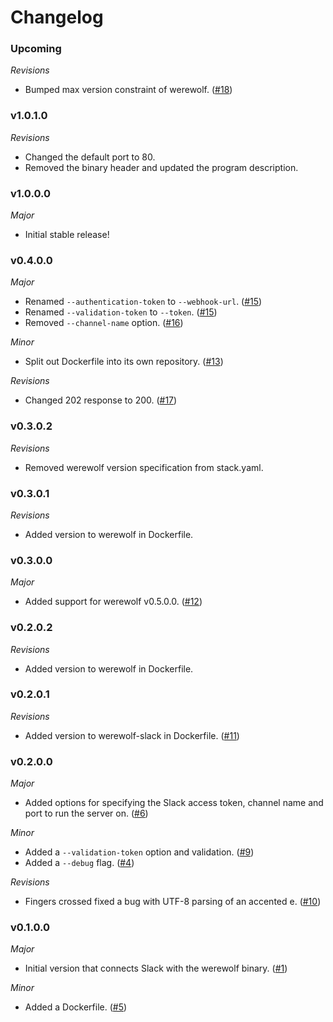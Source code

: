 # Changelog

### Upcoming

*Revisions*

* Bumped max version constraint of werewolf. ([#18](https://github.com/hjwylde/werewolf/issues/18))

### v1.0.1.0

*Revisions*

* Changed the default port to 80.
* Removed the binary header and updated the program description.

### v1.0.0.0

*Major*

* Initial stable release!

### v0.4.0.0

*Major*

* Renamed `--authentication-token` to `--webhook-url`. ([#15](https://github.com/hjwylde/werewolf/issues/15))
* Renamed `--validation-token` to `--token`. ([#15](https://github.com/hjwylde/werewolf/issues/15))
* Removed `--channel-name` option. ([#16](https://github.com/hjwylde/werewolf/issues/16))

*Minor*

* Split out Dockerfile into its own repository. ([#13](https://github.com/hjwylde/werewolf/issues/13))

*Revisions*

* Changed 202 response to 200. ([#17](https://github.com/hjwylde/werewolf/issues/17))

### v0.3.0.2

*Revisions*

* Removed werewolf version specification from stack.yaml.

### v0.3.0.1

*Revisions*

* Added version to werewolf in Dockerfile.

### v0.3.0.0

*Major*

* Added support for werewolf v0.5.0.0. ([#12](https://github.com/hjwylde/werewolf/issues/12))

### v0.2.0.2

*Revisions*

* Added version to werewolf in Dockerfile.

### v0.2.0.1

*Revisions*

* Added version to werewolf-slack in Dockerfile. ([#11](https://github.com/hjwylde/werewolf/issues/11))

### v0.2.0.0

*Major*

* Added options for specifying the Slack access token, channel name and port to run the server on. ([#6](https://github.com/hjwylde/werewolf/issues/6))

*Minor*

* Added a `--validation-token` option and validation. ([#9](https://github.com/hjwylde/werewolf/issues/9))
* Added a `--debug` flag. ([#4](https://github.com/hjwylde/werewolf/issues/4))

*Revisions*

* Fingers crossed fixed a bug with UTF-8 parsing of an accented e. ([#10](https://github.com/hjwylde/werewolf/issues/10))

### v0.1.0.0

*Major*

* Initial version that connects Slack with the werewolf binary. ([#1](https://github.com/hjwylde/werewolf/issues/1))

*Minor*

* Added a Dockerfile. ([#5](https://github.com/hjwylde/werewolf/issues/5))
